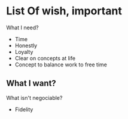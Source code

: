 # List Of wish, important


What I need?
- Time
- Honestly
- Loyalty
- Clear on concepts at life
- Concept to balance work to free time

What I want?
- 

What isn't negociable?
- Fidelity

